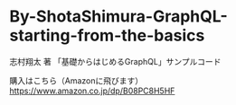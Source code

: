 # By-ShotaShimura-GraphQL-starting-from-the-basics
志村翔太 著 「基礎からはじめるGraphQL」サンプルコード

購入はこちら（Amazonに飛びます）
https://www.amazon.co.jp/dp/B08PC8H5HF
